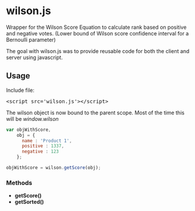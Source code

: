 # wilson.js

Wrapper for the Wilson Score Equation to calculate rank based on positive and negative votes. (Lower bound of Wilson score confidence interval for a Bernoulli parameter)

The goal with wilson.js was to provide reusable code for both the client and server using javascript.

## Usage

Include file:
<pre>
&lt;script src='wilson.js'&gt;&lt;/script&gt;
</pre>

The wilson object is now bound to the parent scope. Most of the time this will be _window.wilson_

```javascript
var objWithScore,
    obj = {
      name : 'Product 1',
      positive : 1337,
      negative : 123
    };

objWithScore = wilson.getScore(obj);
```

### Methods
* **getScore()**
* **getSorted()**


